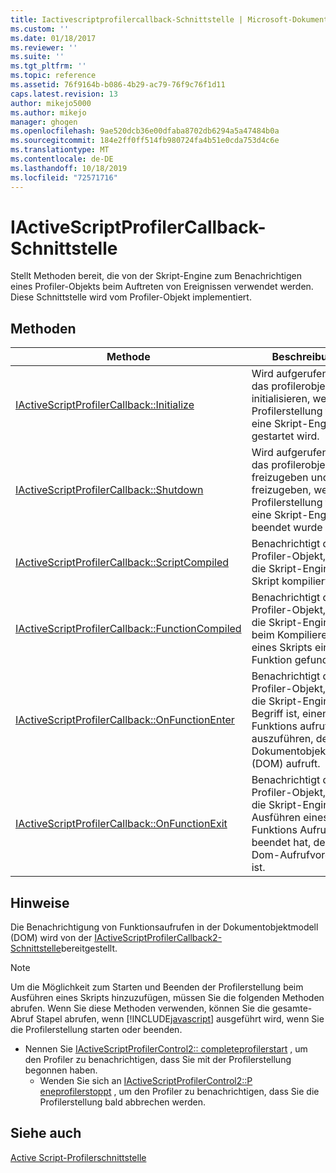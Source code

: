 ```yaml
---
title: Iactivescriptprofilercallback-Schnittstelle | Microsoft-Dokumentation
ms.custom: ''
ms.date: 01/18/2017
ms.reviewer: ''
ms.suite: ''
ms.tgt_pltfrm: ''
ms.topic: reference
ms.assetid: 76f9164b-b086-4b29-ac79-76f9c76f1d11
caps.latest.revision: 13
author: mikejo5000
ms.author: mikejo
manager: ghogen
ms.openlocfilehash: 9ae520dcb36e00dfaba8702db6294a5a47484b0a
ms.sourcegitcommit: 184e2ff0ff514fb980724fa4b51e0cda753d4c6e
ms.translationtype: MT
ms.contentlocale: de-DE
ms.lasthandoff: 10/18/2019
ms.locfileid: "72571716"
---
```

# <a name="iactivescriptprofilercallback-interface"></a>IActiveScriptProfilerCallback-Schnittstelle
Stellt Methoden bereit, die von der Skript-Engine zum Benachrichtigen eines Profiler-Objekts beim Auftreten von Ereignissen verwendet werden. Diese Schnittstelle wird vom Profiler-Objekt implementiert.  
  
## <a name="methods"></a>Methoden  
  
|Methode|Beschreibung|  
|------------|-----------------|  
|[IActiveScriptProfilerCallback::Initialize](../../winscript/reference/iactivescriptprofilercallback-initialize.md)|Wird aufgerufen, um das profilerobjekt zu initialisieren, wenn die Profilerstellung für eine Skript-Engine gestartet wird.|  
|[IActiveScriptProfilerCallback::Shutdown](../../winscript/reference/iactivescriptprofilercallback-shutdown.md)|Wird aufgerufen, um das profilerobjekt freizugeben und freizugeben, wenn die Profilerstellung für eine Skript-Engine beendet wurde|  
|[IActiveScriptProfilerCallback::ScriptCompiled](../../winscript/reference/iactivescriptprofilercallback-scriptcompiled.md)|Benachrichtigt das Profiler-Objekt, dass die Skript-Engine das Skript kompiliert hat.|  
|[IActiveScriptProfilerCallback::FunctionCompiled](../../winscript/reference/iactivescriptprofilercallback-functioncompiled.md)|Benachrichtigt das Profiler-Objekt, dass die Skript-Engine beim Kompilieren eines Skripts eine Funktion gefunden hat.|  
|[IActiveScriptProfilerCallback::OnFunctionEnter](../../winscript/reference/iactivescriptprofilercallback-onfunctionenter.md)|Benachrichtigt das Profiler-Objekt, dass die Skript-Engine im Begriff ist, einen Funktions aufrut auszuführen, der kein Dokumentobjektmodell (DOM) aufruft.|  
|[IActiveScriptProfilerCallback::OnFunctionExit](../../winscript/reference/iactivescriptprofilercallback-onfunctionexit.md)|Benachrichtigt das Profiler-Objekt, dass die Skript-Engine das Ausführen eines Funktions Aufrufes beendet hat, der kein Dom-Aufrufvorgang ist.|  
  
## <a name="remarks"></a>Hinweise  
 Die Benachrichtigung von Funktionsaufrufen in der Dokumentobjektmodell (DOM) wird von der [IActiveScriptProfilerCallback2-Schnittstelle](../../winscript/reference/iactivescriptprofilercallback2-interface.md)bereitgestellt.  
  
> [!NOTE]
> Um die Möglichkeit zum Starten und Beenden der Profilerstellung beim Ausführen eines Skripts hinzuzufügen, müssen Sie die folgenden Methoden abrufen. Wenn Sie diese Methoden verwenden, können Sie die gesamte-Abruf Stapel abrufen, wenn [!INCLUDE[javascript](../../javascript/includes/javascript-md.md)] ausgeführt wird, wenn Sie die Profilerstellung starten oder beenden.  
> 
> - Nennen Sie [IActiveScriptProfilerControl2:: completeprofilerstart](../../winscript/reference/iactivescriptprofilercontrol2-completeprofilerstart.md) , um den Profiler zu benachrichtigen, dass Sie mit der Profilerstellung begonnen haben.  
>   - Wenden Sie sich an [IActiveScriptProfilerControl2::P eneprofilerstoppt](../../winscript/reference/iactivescriptprofilercontrol2-prepareprofilerstop.md) , um den Profiler zu benachrichtigen, dass Sie die Profilerstellung bald abbrechen werden.  
  
## <a name="see-also"></a>Siehe auch  
 [Active Script-Profilerschnittstelle](../../winscript/reference/active-script-profiler-interfaces.md)